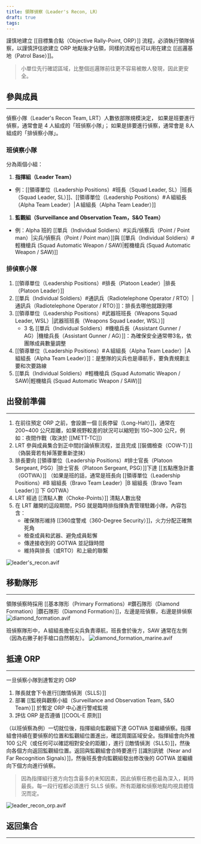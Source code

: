 ```yaml
---
title: 領隊偵察（Leader's Recon, LR）
draft: true
tags:
---
```

謹慎地建立 [[目標集合點（Objective Rally-Point, ORP）]] 流程，必須執行領隊偵察，以謹慎評估欲建立 ORP 地點後才佔領，同樣的流程也可以用在建立 [[巡邏基地（Patrol Base）]]。

> 小單位先行確認區域，比整個巡邏隊前往更不容易被敵人發現，因此更安全。

## 參與成員
---
偵察小隊（Leader's Recon Team, LRT）人數依部隊規模決定，
如果是班要進行偵察，通常會是 4 人組成的「班偵察小隊」；
如果是排要進行偵察，通常會是 8人組成的「排偵察小隊」。
### 班偵察小隊
分為兩個小組：
1. **指揮組（Leader Team）**
- 例：[[領導單位（Leadership Positions）#班長（Squad Leader, SL）|班長（Squad Leader, SL）]]、[[領導單位（Leadership Positions）#Ａ組組長（Alpha Team Leader）|Ａ組組長（Alpha Team Leader）]]
1. **監觀組（Surveillance and Observation Team，S&O Team）**
- 例：Alpha 班的 [[單兵（Individual Soldiers）#尖兵/偵察兵（Point / Point man）|尖兵/偵察兵（Point / Point man）]]與 [[單兵（Individual Soldiers）#輕機槍兵 (Squad Automatic Weapon / SAW)|輕機槍兵 (Squad Automatic Weapon / SAW)]]

### 排偵察小隊
1. [[領導單位（Leadership Positions）#排長（Platoon Leader）|排長（Platoon Leader）]]
2. [[單兵（Individual Soldiers）#通訊兵（Radiotelephone Operator / RTO）|通訊兵（Radiotelephone Operator / RTO）]]：排長去哪他就跟到哪
3. [[領導單位（Leadership Positions）#武器班班長（Weapons Squad Leader, WSL）|武器班班長（Weapons Squad Leader, WSL）]]
    - 3 名 [[單兵（Individual Soldiers）#機槍兵長（Assistant Gunner / AG）|機槍兵長（Assistant Gunner / AG）]]：為確保安全通常帶3名，依團隊成員數量調整
4. [[領導單位（Leadership Positions）#Ａ組組長（Alpha Team Leader）|Ａ組組長（Alpha Team Leader）]]：是整隊的尖兵也是導航手，要負責規劃主要和次要路線
5. [[單兵（Individual Soldiers）#輕機槍兵 (Squad Automatic Weapon / SAW)|輕機槍兵 (Squad Automatic Weapon / SAW)]]

## 出發前準備
---
1. 在前往預定 ORP 之前，會設置一個 [[長停留（Long-Halt）]]，通常在 200~400 公尺距離，如果視野較差的狀況可以縮短到 150~300 公尺，例如：夜間作戰（取決於 [[METT-TC]]）
2. LRT 參與成員集合到正中間討論偵察流程，並且完成 [[裝備檢查（COW-T）]]
   （偽裝膏若有掉落要重新塗抹）
3. 排長要向 [[領導單位（Leadership Positions）#排士官長（Platoon Sergeant, PSG）|排士官長（Platoon Sergeant, PSG）]]下達 [[五點應急計畫（GOTWA）]]
   （如果是班的話，通常是班長向 [[領導單位（Leadership Positions）#B 組組長（Bravo Team Leader）|B 組組長（Bravo Team Leader）]] 下 GOTWA）
4. LRT 經過 [[清點人數（Choke-Points）]] 清點人數出發
5. 在 LRT 離開的這段期間，PSG 就是臨時排指揮負責管理駐雜小隊，內容包含：
    - 確保隊形維持 [[360度警戒（360-Degree Security）]]，火力分配正確無死角
    - 檢查成員和武器、避免成員鬆懈
    - 傳達接收到的 GOTWA 並記錄時間
    - 維持與排長（或RTO）和上級的聯繫

![leader's_recon.avif](leader's_recon.avif)

## 移動隊形
---
領隊偵察時採用 [[基本隊形（Primary Formations）#鑽石隊形（Diamond Formation）|鑽石隊形（Diamond Formation）]]，左邊是班偵察，右邊是排偵察
![diamond_formation.avif](diamond_formation.avif)

班偵察隊形中，Ａ組組長擔任尖兵負責導航，班長會於後方，SAW 通常在左側（因為右撇子射手槍口自然朝左）。
![diamond_formation_marine.avif](diamond_formation_marine.avif)

## 抵達 ORP
---
一旦偵察小隊到達暫定的 ORP
1. 隊長就會下令進行[[敵情偵測（SLLS）]]
2. 部署 [[監視與觀察小組（Surveillance and Observation Team, S&O Team）]] 於暫定 ORP 中心進行警戒監視
3. 評估 ORP 是否遵循 [[COOL-E 原則]]

（以班偵察為例）一切就位後，指揮組向監觀組下達 GOTWA 並繼續偵察。指揮組會持續在要偵察的位置和監觀組位置進出，確認周圍區域安全。指揮組會向外推 100 公尺（或任何可以確認相對安全的距離），進行 [[敵情偵測（SLLS）]]，然後向各個方向返回監觀組位置。返回與監觀組會合時要進行 [[識別訊號（Near and Far Recognition Signals）]]，然後班長會向監觀組發出修改後的 GOTWA 並繼續向下個方向進行偵察。

> 因為指揮組行進方向包含最多的未知因素，因此偵察任務也最為深入，耗時最長。每一段行程都必須進行 SLLS 偵察。所有距離和偵察地點均視具體情況而定。

![leader_recon_orp.avif](leader_recon_orp.avif)

## 返回集合
---



